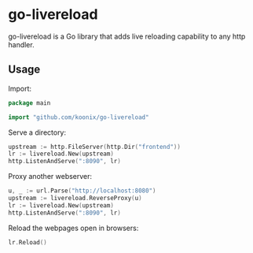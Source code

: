 # go-livereload

go-livereload is a Go library
that adds live reloading capability
to any http handler.

## Usage

Import:

```go
package main

import "github.com/koonix/go-livereload"
```

Serve a directory:

```go
upstream := http.FileServer(http.Dir("frontend"))
lr := livereload.New(upstream)
http.ListenAndServe(":8090", lr)
```

Proxy another webserver:

```go
u, _ := url.Parse("http://localhost:8080")
upstream := livereload.ReverseProxy(u)
lr := livereload.New(upstream)
http.ListenAndServe(":8090", lr)
```

Reload the webpages open in browsers:

```go
lr.Reload()
```
